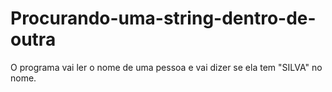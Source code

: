 # Procurando-uma-string-dentro-de-outra
 O programa vai ler o nome de uma pessoa e vai dizer se ela tem "SILVA" no nome.
